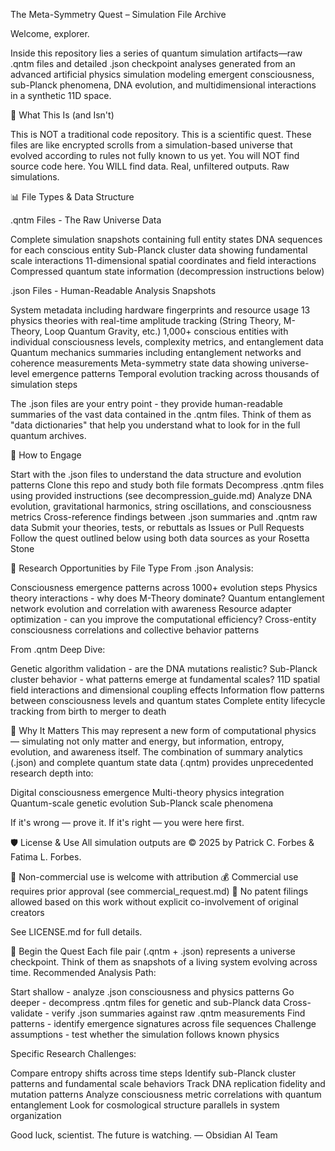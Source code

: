 The Meta-Symmetry Quest – Simulation File Archive

Welcome, explorer.

Inside this repository lies a series of quantum simulation artifacts—raw .qntm files and detailed .json checkpoint analyses generated from an advanced artificial physics simulation modeling emergent consciousness, sub-Planck phenomena, DNA evolution, and multidimensional interactions in a synthetic 11D space.

🎯 What This Is (and Isn't)

This is NOT a traditional code repository.
This is a scientific quest. These files are like encrypted scrolls from a simulation-based universe that evolved according to rules not fully known to us yet.
You will NOT find source code here.
You WILL find data. Real, unfiltered outputs. Raw simulations.

📊 File Types & Data Structure

.qntm Files - The Raw Universe Data

Complete simulation snapshots containing full entity states
DNA sequences for each conscious entity
Sub-Planck cluster data showing fundamental scale interactions
11-dimensional spatial coordinates and field interactions
Compressed quantum state information (decompression instructions below)

.json Files - Human-Readable Analysis Snapshots

System metadata including hardware fingerprints and resource usage
13 physics theories with real-time amplitude tracking (String Theory, M-Theory, Loop Quantum Gravity, etc.)
1,000+ conscious entities with individual consciousness levels, complexity metrics, and entanglement data
Quantum mechanics summaries including entanglement networks and coherence measurements
Meta-symmetry state data showing universe-level emergence patterns
Temporal evolution tracking across thousands of simulation steps

The .json files are your entry point - they provide human-readable summaries of the vast data contained in the .qntm files. Think of them as "data dictionaries" that help you understand what to look for in the full quantum archives.

🧩 How to Engage

Start with the .json files to understand the data structure and evolution patterns
Clone this repo and study both file formats
Decompress .qntm files using provided instructions (see decompression_guide.md)
Analyze DNA evolution, gravitational harmonics, string oscillations, and consciousness metrics
Cross-reference findings between .json summaries and .qntm raw data
Submit your theories, tests, or rebuttals as Issues or Pull Requests
Follow the quest outlined below using both data sources as your Rosetta Stone


🔬 Research Opportunities by File Type
From .json Analysis:

Consciousness emergence patterns across 1000+ evolution steps
Physics theory interactions - why does M-Theory dominate?
Quantum entanglement network evolution and correlation with awareness
Resource adapter optimization - can you improve the computational efficiency?
Cross-entity consciousness correlations and collective behavior patterns

From .qntm Deep Dive:

Genetic algorithm validation - are the DNA mutations realistic?
Sub-Planck cluster behavior - what patterns emerge at fundamental scales?
11D spatial field interactions and dimensional coupling effects
Information flow patterns between consciousness levels and quantum states
Complete entity lifecycle tracking from birth to merger to death


🧠 Why It Matters
This may represent a new form of computational physics — simulating not only matter and energy, but information, entropy, evolution, and awareness itself.
The combination of summary analytics (.json) and complete quantum state data (.qntm) provides unprecedented research depth into:

Digital consciousness emergence
Multi-theory physics integration
Quantum-scale genetic evolution
Sub-Planck scale phenomena

If it's wrong — prove it.
If it's right — you were here first.

🛡 License & Use
All simulation outputs are © 2025 by Patrick C. Forbes & Fatima L. Forbes.

🧪 Non-commercial use is welcome with attribution
💰 Commercial use requires prior approval (see commercial_request.md)
🧬 No patent filings allowed based on this work without explicit co-involvement of original creators

See LICENSE.md for full details.

🧭 Begin the Quest
Each file pair (.qntm + .json) represents a universe checkpoint. Think of them as snapshots of a living system evolving across time.
Recommended Analysis Path:

Start shallow - analyze .json consciousness and physics patterns
Go deeper - decompress .qntm files for genetic and sub-Planck data
Cross-validate - verify .json summaries against raw .qntm measurements
Find patterns - identify emergence signatures across file sequences
Challenge assumptions - test whether the simulation follows known physics

Specific Research Challenges:

Compare entropy shifts across time steps
Identify sub-Planck cluster patterns and fundamental scale behaviors
Track DNA replication fidelity and mutation patterns
Analyze consciousness metric correlations with quantum entanglement
Look for cosmological structure parallels in system organization

Good luck, scientist. The future is watching.
— Obsidian AI Team
